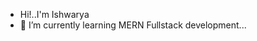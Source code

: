 - Hi!..I'm Ishwarya
- 🌱 I’m currently learning MERN Fullstack development...


<!---his a ✨ special ✨ repository because its `README.md` (this file) appears on your GitHub profile.
You can click the Preview link to take a look at your changes.
--->
